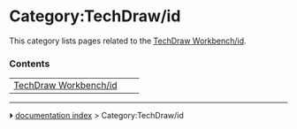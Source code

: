 # Category:TechDraw/id
This category lists pages related to the [TechDraw Workbench/id](TechDraw_Workbench/id.md).

### Contents

|     |     |     |
| --- | --- | --- |
| [TechDraw Workbench/id](TechDraw_Workbench/id.md) |



---
⏵ [documentation index](../README.md) > Category:TechDraw/id
